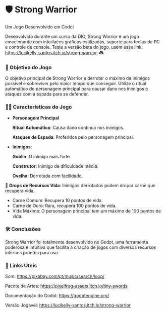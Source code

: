# 🛡️ Strong Warrior
Um Jogo Desenvolvido em Godot

Desenvolvido durante um curso da DIO, Strong Warrior é um jogo emocionante com interfaces gráficas estilizadas, suporte para teclas de PC e controle de console. Teste a versão beta do jogo, usem esse link: https://lucikelly-santos.itch.io/strong-warrior. 🎮

### 🎯 Objetivo do Jogo
O objetivo principal de Strong Warrior é derrotar o máximo de inimigos possível e sobreviver pelo maior tempo que conseguir. Utilize o ritual automático do personagem principal para causar dano nos inimigos e ataques com a espada para se defender.

### 🦸‍♂️ Características do Jogo
- **Personagem Principal**
    
    **Ritual Automático**: Causa dano contínuo nos         inimigos.
    
    **Ataques de Espada**: Proferidos pelo personagem principal.
- **Inimigos**:
    
    **Goblin**: O inimigo mais forte.
    
    **Construtor**: Inimigo de dificuldade média.
    
    **Ovelha**: Derrotada com facilidade.

🍖 **Drops de Recursos
Vida**: Inimigos derrotados podem dropar carne que recupera vida.

- Carne Comum: Recupera 10 pontos de vida.
- Carne de Ouro: Rara, recupera 100 pontos de vida.
- Vida Máxima: O personagem principal tem um máximo de 100 pontos de vida.
### 🛠️ Conclusões
Strong Warrior foi totalmente desenvolvido no Godot, uma ferramenta poderosa e intuitiva que facilita a criação de jogos com diversos recursos internos prontos para uso.

### 🔗 Links Úteis
Som: https://pixabay.com/pt/music/search/loop/

Pacote de Artes:  https://pixelfrog-assets.itch.io/tiny-swords

Documentação do Godot: https://godotengine.org/ 

Versão Jogavel: https://lucikelly-santos.itch.io/strong-warrior
